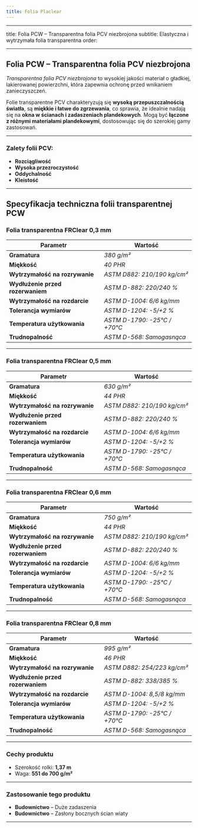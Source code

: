 ```yaml
---
title: Folia Placlear
---
```


---

title: Folia PCW – Transparentna folia PCV niezbrojona subtitle: Elastyczna i
wytrzymała folia transparentna order:

---

## **Folia PCW – Transparentna folia PCV niezbrojona**

_Transparentna folia PCV niezbrojona_ to wysokiej jakości materiał o gładkiej,
lakierowanej powierzchni, która zapewnia ochronę przed wnikaniem zanieczyszczeń.

Folie transparentne PCV charakteryzują się **wysoką przepuszczalnością
światła**, są **miękkie i łatwe do zgrzewania**, co sprawia, że idealnie nadają
się na **okna w ścianach i zadaszeniach plandekowych**. Mogą być **łączone z
różnymi materiałami plandekowymi**, dostosowując się do szerokiej gamy
zastosowań.

---

### **Zalety folii PCV:**

- **Rozciągliwość**
- **Wysoka przezroczystość**
- **Oddychalność**
- **Kleistość**

---

## **Specyfikacja techniczna folii transparentnej PCW**

### **Folia transparentna FRClear 0,3 mm**

| **Parametr**                     | **Wartość**                  |
| -------------------------------- | ---------------------------- |
| **Gramatura**                    | _380 g/m²_                   |
| **Miękkość**                     | _40 PHR_                     |
| **Wytrzymałość na rozrywanie**   | _ASTM D882: 210/190 kg/cm²_  |
| **Wydłużenie przed rozerwaniem** | _ASTM D-882: 220/240 %_      |
| **Wytrzymałość na rozdarcie**    | _ASTM D-1004: 6/6 kg/mm_     |
| **Tolerancja wymiarów**          | _ASTM D-1204: -5/+2 %_       |
| **Temperatura użytkowania**      | _ASTM D-1790: -25°C / +70°C_ |
| **Trudnopalność**                | _ASTM D-568: Samogasnąca_    |

---

### **Folia transparentna FRClear 0,5 mm**

| **Parametr**                     | **Wartość**                  |
| -------------------------------- | ---------------------------- |
| **Gramatura**                    | _630 g/m²_                   |
| **Miękkość**                     | _44 PHR_                     |
| **Wytrzymałość na rozrywanie**   | _ASTM D882: 210/190 kg/cm²_  |
| **Wydłużenie przed rozerwaniem** | _ASTM D-882: 220/240 %_      |
| **Wytrzymałość na rozdarcie**    | _ASTM D-1004: 6/6 kg/mm_     |
| **Tolerancja wymiarów**          | _ASTM D-1204: -5/+2 %_       |
| **Temperatura użytkowania**      | _ASTM D-1790: -25°C / +70°C_ |
| **Trudnopalność**                | _ASTM D-568: Samogasnąca_    |

---

### **Folia transparentna FRClear 0,6 mm**

| **Parametr**                     | **Wartość**                  |
| -------------------------------- | ---------------------------- |
| **Gramatura**                    | _750 g/m²_                   |
| **Miękkość**                     | _44 PHR_                     |
| **Wytrzymałość na rozrywanie**   | _ASTM D882: 210/190 kg/cm²_  |
| **Wydłużenie przed rozerwaniem** | _ASTM D-882: 220/240 %_      |
| **Wytrzymałość na rozdarcie**    | _ASTM D-1004: 6/6 kg/mm_     |
| **Tolerancja wymiarów**          | _ASTM D-1204: -5/+2 %_       |
| **Temperatura użytkowania**      | _ASTM D-1790: -25°C / +70°C_ |
| **Trudnopalność**                | _ASTM D-568: Samogasnąca_    |

---

### **Folia transparentna FRClear 0,8 mm**

| **Parametr**                     | **Wartość**                  |
| -------------------------------- | ---------------------------- |
| **Gramatura**                    | _995 g/m²_                   |
| **Miękkość**                     | _46 PHR_                     |
| **Wytrzymałość na rozrywanie**   | _ASTM D882: 254/223 kg/cm²_  |
| **Wydłużenie przed rozerwaniem** | _ASTM D-882: 338/385 %_      |
| **Wytrzymałość na rozdarcie**    | _ASTM D-1004: 8,5/8 kg/mm_   |
| **Tolerancja wymiarów**          | _ASTM D-1204: -5/+2 %_       |
| **Temperatura użytkowania**      | _ASTM D-1790: -25°C / +70°C_ |
| **Trudnopalność**                | _ASTM D-568: Samogasnąca_    |

---

### **Cechy produktu**

- Szerokość rolki: **1,37 m**
- Waga: **551 do 700 g/m²**

---

### **Zastosowanie tego produktu**

- **Budownictwo** – Duże zadaszenia
- **Budownictwo** – Zasłony bocznych ścian wiaty

---
